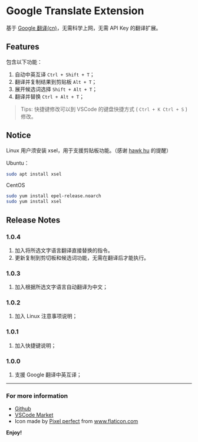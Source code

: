 # Google Translate Extension

基于 [Google 翻译(cn)](https://translate.google.cn)，无需科学上网，无需 API Key 的翻译扩展。

## Features

包含以下功能：

1. 自动中英互译 `Ctrl + Shift + T`；
2. 翻译并复制结果到剪贴板 `Alt + T`；
3. 展开候选词选择 `Shift + Alt + T`；
3. 翻译并替换 `Ctrl + Alt + T`；

> Tips: 快捷键修改可以到 VSCode 的键盘快捷方式 ( `Ctrl + K Ctrl + S` ) 修改。

## Notice

Linux 用户须安装 xsel，用于支援剪贴板功能。（感谢 [hawk hu](https://github.com/hawkhu) 的提醒）

Ubuntu：
```bash
sudo apt install xsel
```

CentOS
```bash
sudo yum install epel-release.noarch
sudo yum install xsel
```

## Release Notes

### 1.0.4
1. 加入将所选文字语言翻译直接替换的指令。
2. 更新复制到剪切板和候选词功能，无需在翻译后才能执行。

### 1.0.3
1. 加入根据所选文字语言自动翻译为中文；
  
### 1.0.2

1. 加入 Linux 注意事项说明；
   
### 1.0.1

1. 加入快捷键说明；

### 1.0.0

1. 支援 Google 翻译中英互译；

---

### For more information

* [Github](https://github.com/imlinhanchao/vsc-google-translate)
* [VSCode Market](https://marketplace.visualstudio.com/items?itemName=hancel.google-translate)
* Icon made by [Pixel perfect](https://www.flaticon.com/authors/pixel-perfect) from www.flaticon.com 

**Enjoy!**
